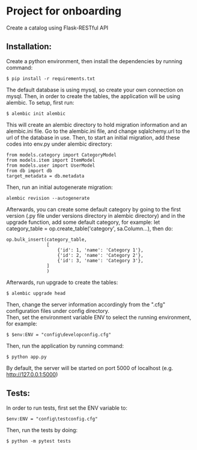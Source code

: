 # Project for onboarding
Create a catalog using Flask-RESTful API

## Installation:
Create a python environment, then install the dependencies by running command:
```
$ pip install -r requirements.txt
```
The default database is using mysql, so create your own connection on mysql.
Then, in order to create the tables, the application will be using alembic. To setup, first run:
```
$ alembic init alembic
```
This will create an alembic directory to hold migration information and an alembic.ini file. Go to the alembic.ini file, and change
sqlalchemy.url to the url of the database in use. Then, to start an initial migration, add these codes into env.py under alembic directory:
```
from models.category import CategoryModel
from models.item import ItemModel
from models.user import UserModel
from db import db
target_metadata = db.metadata
```
Then, run an initial autogenerate migration:
```
alembic revision --autogenerate
```
Afterwards, you can create some default category by going to the first version (.py file under versions directory in alembic directory) and in the upgrade function,
add some default category, for example: let category_table = op.create_table('category', sa.Column...), then do:
```
op.bulk_insert(category_table,
               [
                   {'id': 1, 'name': 'Category 1'},
                   {'id': 2, 'name': 'Category 2'},
                   {'id': 3, 'name': 'Category 3'},
               ]
               )
```
Afterwards, run upgrade to create the tables:
```
$ alembic upgrade head
```
Then, change the server information accordingly from the ".cfg" configuration files under config directory. \
Then, set the environment variable ENV to select the running environment, for example:
```
$ $env:ENV = "config\developconfig.cfg"
```
Then, run the application by running command:
```
$ python app.py
```
By default, the server will be started on port 5000 of localhost (e.g. http://127.0.0.1:5000)

## Tests:
In order to run tests, first set the ENV variable to:
```
$env:ENV = "config\testconfig.cfg"
```
Then, run the tests by doing:
```
$ python -m pytest tests
```

